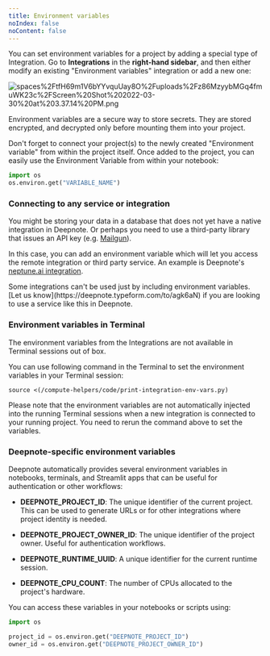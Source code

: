 ```yaml
---
title: Environment variables
noIndex: false
noContent: false
---
```


You can set environment variables for a project by adding a special type of Integration. Go to **Integrations** in the **right-hand sidebar**, and then either modify an existing "Environment variables" integration or add a new one:

![spaces%2FtfH69m1V6bYYvquUay8O%2Fuploads%2Fz86MzyybMGq4fmuWK23c%2FScreen%20Shot%202022-03-30%20at%203.37.14%20PM.png](https://media.graphassets.com/7HB8rqRSXuPSu4BfS96a)

Environment variables are a secure way to store secrets. They are stored encrypted, and decrypted only before mounting them into your project.

Don't forget to connect your project(s) to the newly created "Environment variable" from within the project itself. Once added to the project, you can easily use the Environment Variable from within your notebook:

```python
import os
os.environ.get("VARIABLE_NAME")
```

### Connecting to any service or integration

You might be storing your data in a database that does not yet have a native integration in Deepnote. Or perhaps you need to use a third-party library that issues an API key (e.g. [Mailgun](https://www.mailgun.com/)).

In this case, you can add an environment variable which will let you access the remote integration or third party service. An example is Deepnote's [neptune.ai integration](https://docs.neptune.ai/integrations-and-supported-tools/ide-and-notebooks/deepnote).

<Callout status="warning">
Some integrations can't be used just by including environment variables. [Let us know](https://deepnote.typeform.com/to/agk6aN) if you are looking to use a service like this in Deepnote.
</Callout>

### Environment variables in Terminal

The environment variables from the Integrations are not available in Terminal sessions out of box.

You can use following command in the Terminal to set the environment variables in your Terminal session:

```
source <(/compute-helpers/code/print-integration-env-vars.py)
```

Please note that the environment variables are not automatically injected into the running Terminal sessions when a new integration is connected to your running project. You need to rerun the command above to set the variables.

### Deepnote-specific environment variables

Deepnote automatically provides several environment variables in notebooks, terminals, and Streamlit apps that can be useful for authentication or other workflows:

- **DEEPNOTE_PROJECT_ID**: The unique identifier of the current project. This can be used to generate URLs or for other integrations where project identity is needed.

- **DEEPNOTE_PROJECT_OWNER_ID**: The unique identifier of the project owner. Useful for authentication workflows.

- **DEEPNOTE_RUNTIME_UUID**: A unique identifier for the current runtime session.

- **DEEPNOTE_CPU_COUNT**: The number of CPUs allocated to the project's hardware.

You can access these variables in your notebooks or scripts using:

```python
import os

project_id = os.environ.get("DEEPNOTE_PROJECT_ID")
owner_id = os.environ.get("DEEPNOTE_PROJECT_OWNER_ID")
```
